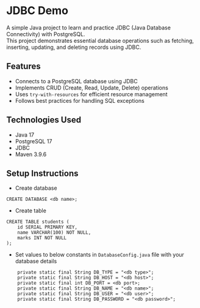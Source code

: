 # JDBC Demo

A simple Java project to learn and practice JDBC (Java Database Connectivity) with PostgreSQL.  
This project demonstrates essential database operations such as fetching, inserting, updating, and deleting records using JDBC.

## Features
- Connects to a PostgreSQL database using JDBC
- Implements CRUD (Create, Read, Update, Delete) operations
- Uses `try-with-resources` for efficient resource management
- Follows best practices for handling SQL exceptions

## Technologies Used
- Java 17
- PostgreSQL 17
- JDBC
- Maven 3.9.6

## Setup Instructions
- Create database
```
CREATE DATABASE <db name>;
```
- Create table
```
CREATE TABLE students (
    id SERIAL PRIMARY KEY,
    name VARCHAR(100) NOT NULL,
    marks INT NOT NULL
);
```
- Set values to below constants in `DatabaseConfig.java` file with your database details
```
    private static final String DB_TYPE = "<db type>";
    private static final String DB_HOST = "<db host>";
    private static final int DB_PORT = <db port>;
    private static final String DB_NAME = "<db name>";
    private static final String DB_USER = "<db user>";
    private static final String DB_PASSWORD = "<db password>";
```